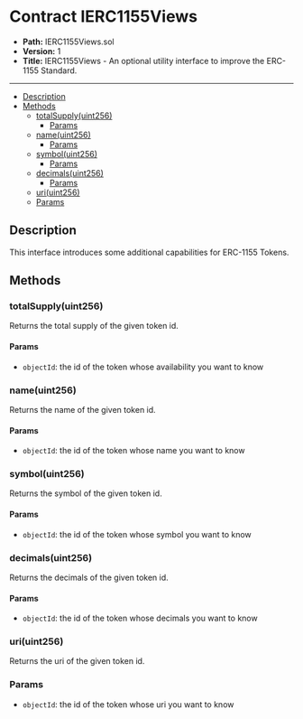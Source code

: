 # Contract IERC1155Views

* **Path:** IERC1155Views.sol
* **Version:** 1
* **Title:** IERC1155Views - An optional utility interface to improve the ERC-1155 Standard.

---

- [Description](#description)
- [Methods](#methods)
  - [totalSupply(uint256)](#totalsupplyuint256)
    - [Params](#params)
  - [name(uint256)](#nameuint256)
    - [Params](#params-1)
  - [symbol(uint256)](#symboluint256)
    - [Params](#params-2)
  - [decimals(uint256)](#decimalsuint256)
    - [Params](#params-3)
  - [uri(uint256)](#uriuint256)
  - [Params](#params-4)

## Description

This interface introduces some additional capabilities for ERC-1155 Tokens.

## Methods

### totalSupply(uint256)

Returns the total supply of the given token id.

#### Params

- `objectId`: the id of the token whose availability you want to know

### name(uint256)

Returns the name of the given token id.

#### Params

- `objectId`: the id of the token whose name you want to know

### symbol(uint256)

Returns the symbol of the given token id.

#### Params

- `objectId`: the id of the token whose symbol you want to know

### decimals(uint256)

Returns the decimals of the given token id.

#### Params

- `objectId`: the id of the token whose decimals you want to know

### uri(uint256)

Returns the uri of the given token id.

### Params

- `objectId`: the id of the token whose uri you want to know
